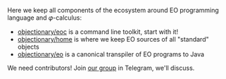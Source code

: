 Here we keep all components of the ecosystem around EO programming language and 𝜑-calculus:

  * [objectionary/eoc](https://www.github.com/objectionary/eoc) is a command line toolkit, start with it!
  * [objectionary/home](https://www.github.com/objectionary/home) is where we keep EO sources of all "standard" objects
  * [objectionary/eo](https://www.github.com/objectionary/eo) is a canonical transpiler of EO programs to Java

We need contributors! Join [our group](https://t.me/polystat_org) in Telegram, we'll discuss.
